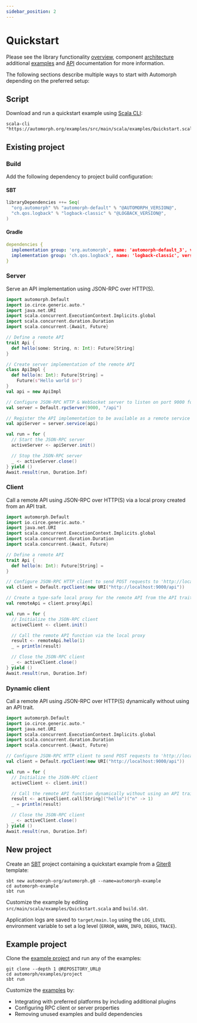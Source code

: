 ```yaml
---
sidebar_position: 2
---
```


# Quickstart

Please see the library functionality [overview](https://automorph.org/docs/Overview), component [architecture](https://automorph.org/docs/Architecture) additional [examples](https://automorph.org/docs/Examples) and [API](https://automorph.org/api/automorph.html) documentation for more information.

The following sections describe multiple ways to start with Automorph depending on the preferred setup:



## Script

Download and run a quickstart example using [Scala CLI](https://scala-cli.virtuslab.org):

```shell
scala-cli "https://automorph.org/examples/src/main/scala/examples/Quickstart.scala"
```


## Existing project

### Build

Add the following dependency to project build configuration:

#### SBT

```scala
libraryDependencies ++= Seq(
  "org.automorph" %% "automorph-default" % "@AUTOMORPH_VERSION@",
  "ch.qos.logback" % "logback-classic" % "@LOGBACK_VERSION@",
)
```

#### Gradle

```yaml
dependencies {
  implementation group: 'org.automorph', name: 'automorph-default_3', version: '@AUTOMORPH_VERSION@'
  implementation group: 'ch.qos.logback', name: 'logback-classic', version: '@LOGBACK_VERSION@'
}
```

### Server

Serve an API implementation using JSON-RPC over HTTP(S).

```scala
import automorph.Default
import io.circe.generic.auto.*
import java.net.URI
import scala.concurrent.ExecutionContext.Implicits.global
import scala.concurrent.duration.Duration
import scala.concurrent.{Await, Future}

// Define a remote API
trait Api {
  def hello(some: String, n: Int): Future[String]
}

// Create server implementation of the remote API
class ApiImpl {
  def hello(n: Int): Future[String] =
    Future(s"Hello world $n")
}
val api = new ApiImpl

// Configure JSON-RPC HTTP & WebSocket server to listen on port 9000 for requests to '/api'
val server = Default.rpcServer(9000, "/api")

// Register the API implementation to be available as a remote service
val apiServer = server.service(api)

val run = for {
  // Start the JSON-RPC server
  activeServer <- apiServer.init()

  // Stop the JSON-RPC server
  _ <- activeServer.close()
} yield ()
Await.result(run, Duration.Inf)
```

### Client

Call a remote API using JSON-RPC over HTTP(S) via a local proxy created from an API trait.

```scala
import automorph.Default
import io.circe.generic.auto.*
import java.net.URI
import scala.concurrent.ExecutionContext.Implicits.global
import scala.concurrent.duration.Duration
import scala.concurrent.{Await, Future}

// Define a remote API
trait Api {
  def hello(n: Int): Future[String] =
}

// Configure JSON-RPC HTTP client to send POST requests to 'http://localhost:9000/api'
val client = Default.rpcClient(new URI("http://localhost:9000/api"))

// Create a type-safe local proxy for the remote API from the API trait
val remoteApi = client.proxy[Api]

val run = for {
  // Initialize the JSON-RPC client
  activeClient <- client.init()

  // Call the remote API function via the local proxy
  result <- remoteApi.hello(1)
  _ = println(result)

  // Close the JSON-RPC client
  _ <- activeClient.close()
} yield ()
Await.result(run, Duration.Inf)
```

### Dynamic client

Call a remote API using JSON-RPC over HTTP(S) dynamically without using an API trait.

```scala
import automorph.Default
import io.circe.generic.auto.*
import java.net.URI
import scala.concurrent.ExecutionContext.Implicits.global
import scala.concurrent.duration.Duration
import scala.concurrent.{Await, Future}

// Configure JSON-RPC HTTP client to send POST requests to 'http://localhost:9000/api'
val client = Default.rpcClient(new URI("http://localhost:9000/api"))

val run = for {
  // Initialize the JSON-RPC client
  activeClient <- client.init()

  // Call the remote API function dynamically without using an API trait
  result <- activeClient.call[String]("hello")("n" -> 1)
  _ = println(result)

  // Close the JSON-RPC client
  _ <- activeClient.close()
} yield ()
Await.result(run, Duration.Inf)
```


## New project

Create an [SBT](https://www.scala-sbt.org/) project containing a quickstart example from a
[Giter8](http://www.foundweekends.org/giter8/) template:

```shell
sbt new automorph-org/automorph.g8 --name=automorph-example
cd automorph-example
sbt run
```

Customize the example by editing `src/main/scala/examples/Quickstart.scala` and `build.sbt`.

Application logs are saved to `target/main.log` using the `LOG_LEVEL` environment variable to set a log level (`ERROR`, `WARN`, `INFO`, `DEBUG`, `TRACE`).


## Example project

Clone the [example project](@REPOSITORY_URL@/tree/main/examples/project) and run any of the examples:

```shell
git clone --depth 1 @REPOSITORY_URL@
cd automorph/examples/project
sbt run
```

Customize the [examples](@REPOSITORY_URL@/blob/main/examples/project/src/main/scala/examples) by:
- Integrating with preferred platforms by including additional plugins
- Configuring RPC client or server properties
- Removing unused examples and build dependencies
